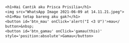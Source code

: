 <!DOCTYPE html>
<html>
<body>

	<h1>Hai Cantik aku Prisca Prisilia</h1>
	<img src="WhatsApp Image 2021-06-09 at 14.11.21.jpeg">
	<h1>Mau tetap bareng aku gak?</h1>
	<button id='btn_mau' onClick='alert("I <3 U")'>mau</
	button>&nbsp;
	<button id='btn_gamau' onClick='gamau(this)'
	style='position:absolute'>Gamau</button>		
</body>
<script>
	function gamau(id){
		var mau = document.getElementById('btn_mau'):
		var i = Math.floor(Math.random()*300)+1;
		var j = Math.floor(Math.random()*100)+mau.offsetTop;
		id.style.left = i+'px';
		id.style.top = j+'px';
	}
</script>
</html> 
